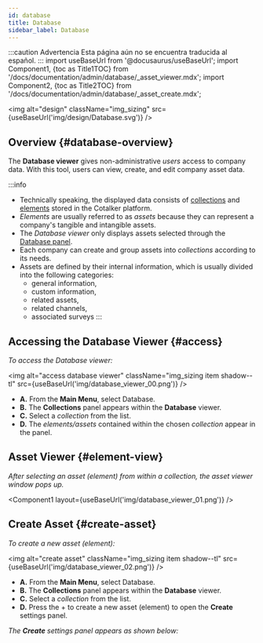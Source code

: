 ```yaml
---
id: database
title: Database
sidebar_label: Database
---
```


:::caution Advertencia
Esta página aún no se encuentra traducida al español.
:::
import useBaseUrl from '@docusaurus/useBaseUrl'; 
import Component1, {toc as Title1TOC} from '/docs/documentation/admin/database/_asset_viewer.mdx';
import Component2, {toc as Title2TOC} from '/docs/documentation/admin/database/_asset_create.mdx';


<img alt="design" className="img_sizing" src={useBaseUrl('img/design/Database.svg')} />

## Overview {#database-overview}
The **Database viewer** gives non-administrative _users_ access to company data. With this tool, users can view, create, and edit company asset data. 

:::info
- Technically speaking, the displayed data consists of [collections](/docs/documentation/client/basic_concepts#collection) and [elements](/docs/documentation/client/basic_concepts#elements) stored in the Cotalker platform.
- _Elements_ are usually referred to as _assets_ because they can represent a company's tangible and intangible assets.
- The _Database viewer_ only displays assets selected through the [Database panel](/docs/documentation/admin/database/admin_collections#collection-settings-general).
- Each company can create and group assets into _collections_ according to its needs.
- Assets are defined by their internal information, which is usually divided into the following categories: 
    - general information, 
    - custom information,
    - related assets, 
    - related channels, 
    - associated surveys
:::

## Accessing the Database Viewer {#access}
_To access the Database viewer:_

<img alt="access database viewer" className="img_sizing item shadow--tl" src={useBaseUrl('img/database_viewer_00.png')} /> 
<br/>

- **<span className="badge badge--success">A.</span>** From the **Main Menu**, select <span className="badge badge--primary">Database</span>.
- **<span className="badge badge--success">B.</span>** The **Collections** panel appears within the **Database** viewer.
- **<span className="badge badge--warning">C.</span>** Select a _collection_ from the list.
- **<span className="badge badge--warning">D.</span>** The _elements/assets_ contained within the chosen _collection_ appear in the panel.

## Asset Viewer {#element-view}
_After selecting an asset (element) from within a collection, the asset viewer window pops up._

<Component1 layout={useBaseUrl('img/database_viewer_01.png')} />

## Create Asset {#create-asset}

_To create a new asset (element):_

<img alt="create asset" className="img_sizing item shadow--tl" src={useBaseUrl('img/database_viewer_02.png')} />
<br/>

- **<span className="badge badge--success">A.</span>** From the **Main Menu**, select <span className="badge badge--primary">Database</span>.
- **<span className="badge badge--success">B.</span>** The **Collections** panel appears within the **Database** viewer.
- **<span className="badge badge--warning">C.</span>** Select a _collection_ from the list.
- **<span className="badge badge--warning">D.</span>** Press the <span className="badge badge--secondary">+</span> to create a new asset (element) to open the **Create** settings panel.

_The **Create** settings panel appears as shown below:_

<Component2/>
